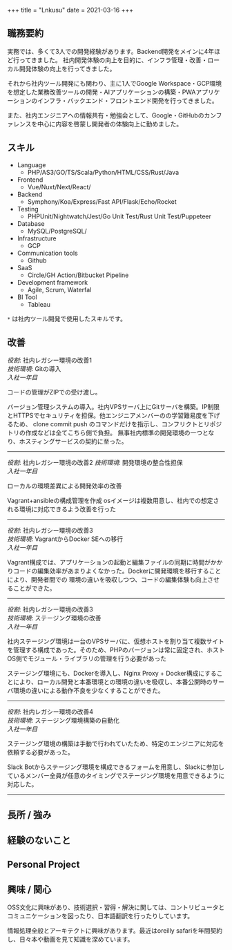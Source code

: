 +++
title = "Lnkusu"
date = 2021-03-16
+++


## 職務要約

実務では、多くて3人での開発経験があります。Backend開発をメインに4年ほど行ってきました。 社内開発体験の向上を目的に、インフラ管理・改善・ローカル開発体験の向上を行ってきました。

それから社内ツール開発にも関わり、主に1人でGoogle Workspace・GCP環境を想定した業務改善ツールの開発・AIアプリケーションの構築・PWAアプリケーションのインフラ・バックエンド・フロントエンド開発を行ってきました。

また、社内エンジニアへの情報共有・勉強会として、Google・GitHubのカンファレンスを中心に内容を啓蒙し開発者の体験向上に勤めました。

## スキル

- Language
    - PHP/AS3/GO/TS/Scala/Python/HTML/CSS/Rust/Java
- Frontend  
    - Vue/Nuxt/Next/React/
- Backend 
    - Symphony/Koa/Express/Fast API/Flask/Echo/Rocket
- Testing
    - PHPUnit/Nightwatch/Jest/Go Unit Test/Rust Unit Test/Puppeteer
- Database
    - MySQL/PostgreSQL/
- Infrastructure
    - GCP
- Communication tools
    - Github
- SaaS
    - Circle/GH Action/Bitbucket Pipeline
- Development framework
    - Agile, Scrum, Waterfal
- BI Tool
    - Tableau

```*``` は社内ツール開発で使用したスキルです。

## 改善

*役割*: 社内レガシー環境の改善1  
*技術環境*: Gitの導入  
*入社一年目*

コードの管理がZIPでの受け渡し。

バージョン管理システムの導入。社内VPSサーバ上にGitサーバを構築。IP制限とHTTPSでセキュリティを担保。他エンジニアメンバーのの学習難易度を下げるため、
clone commit push のコマンドだけを指示し、コンフリクトとリポジトリの作成などは全てこちら側で負担。
無事社内標準の開発環境の一つとなり、ホスティングサービスの契約に至った。

---

*役割*: 社内レガシー環境の改善2 
*技術環境*: 開発環境の整合性担保  
*入社一年目*  

ローカルの環境差異による開発効率の改善

Vagrant+ansibleの構成管理を作成 osイメージは複数用意し、社内での想定される環境に対応できるよう改善を行った

--- 

*役割*: 社内レガシー環境の改善3  
*技術環境*: VagrantからDocker SEへの移行  
*入社一年目*

Vagrant構成では、アプリケーションの起動と編集ファイルの同期に時間がかかりコードの編集効率があまりよくなかった。Dockerに開発環境を移行することにより、開発者間での
環境の違いを吸収しつつ、コードの編集体験も向上させることができた。

--- 

*役割*: 社内レガシー環境の改善3  
*技術環境*: ステージング環境の改善  
*入社一年目*

社内ステージング環境は一台のVPSサーバに、仮想ホストを割り当て複数サイトを管理する構成であった。そのため、PHPのバージョンは常に固定され、ホストOS側でモジュール・ライブラリの管理を行う必要があった

ステージング環境にも、Dockerを導入し、Nginx Proxy + Docker構成にすることにより、ローカル開発と本番環境との環境の違いを吸収し、本番公開時のサーバ環境の違いによる動作不良を少なくすることができた。 

--- 

*役割*: 社内レガシー環境の改善4  
*技術環境*: ステージング環境構築の自動化  
*入社一年目*

ステージング環境の構築は手動で行われていたため、特定のエンジニアに対応を依頼する必要があった。

Slack Botからステージング環境を構成できるフォームを用意し、Slackに参加しているメンバー全員が任意のタイミングでステージング環境を用意できるように対応した。

--- 

## 長所 / 強み

## 経験のないこと

## Personal Project

## 興味 / 関心

OSS文化に興味があり、技術選択・習得・解決に関しては、コントリビュータとコミュニケーションを図ったり、日本語翻訳を行ったりしています。

情報処理全般とアーキテクトに興味があります。最近はoreilly safariを年間契約し、日々本や動画を見て知識を深めています。
